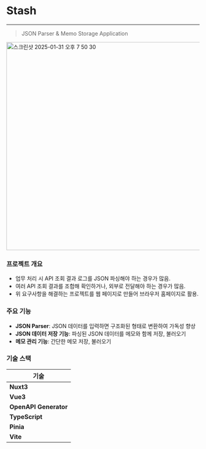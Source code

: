 # Stash
---
> JSON Parser & Memo Storage Application

<img width="542" alt="스크린샷 2025-01-31 오후 7 50 30" src="https://github.com/user-attachments/assets/189d2d07-2823-4e8b-a5fe-3c55cfe6fdae" />

### 프로젝트 개요

- 업무 처리 시 API 조회 결과 로그를 JSON 파싱해야 하는 경우가 많음.
- 여러 API 조회 결과를 조합해 확인하거나, 외부로 전달해야 하는 경우가 많음.
- 위 요구사항을 해결하는 프로젝트를 웹 페이지로 만들어 브라우저 홈페이지로 활용.

### 주요 기능

- **JSON Parser**: JSON 데이터를 입력하면 구조화된 형태로 변환하여 가독성 향상
- **JSON 데이터 저장 기능**: 파싱된 JSON 데이터를 메모와 함께 저장, 불러오기
- **메모 관리 기능**: 간단한 메모 저장, 불러오기

### 기술 스택

| 기술       | 
|------------|
| **Nuxt3**  |
| **Vue3**   |
| **OpenAPI Generator** |
| **TypeScript** |
| **Pinia**  |
| **Vite**   |
